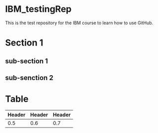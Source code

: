 # IBM_testingRep
This is the test repository for the IBM course to learn how to use GitHub.

# Section 1
## sub-section 1
## sub-senction 2

# Table
|Header|Header|Header|
|---|---|---|
|0.5|0.6|0.7|
